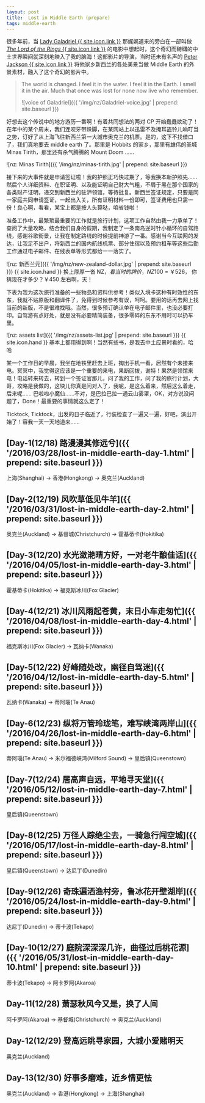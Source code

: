 ```yaml
---
layout: post
title:  Lost in Middle Earth (prepare)
tags: middle-earth
---
```


很多年前，当 [Lady Galadriel {{ site.icon.link }}](http://dwz.cn/3nKFfZ) 那娓娓道来的旁白在一部叫做 [*The Lord of the Rings* {{ site.icon.link }}](http://dwz.cn/3nKO8b) 的电影中想起时，这个奇幻而磅礴的中土世界瞬间就深刻地映入了我的脑海！这部影片的导演，当时还未有名声的 [Peter Jackson {{ site.icon.link }}](http://www.imdb.com/name/nm0001392/) 将他家乡新西兰的各处美景当做 Middle Earth 的外景素材，融入了这个奇幻的影片中。

<!--more-->

> The world is changed. I feel it in the water. I feel it in the Earth. I smell it in the air. Much that once was lost for none now live who remember.
>
> ![voice of Galadriel]({{ '/img/nz/Galadriel-voice.jpg' | prepend: site.baseurl }})

好想去这个传说中的地方游历一番啊！有着共同想法的两对 CP 开始蠢蠢欲动了！在年中的某个周末，我们连咬牙带跺脚，在某网站上以迅雷不及掩耳盗铃儿响叮当之势，订好了从上海飞往新西兰第一大城市奥克兰的机票。是的，这下不找借口了，我们真地要去 middle earth 了。那里是 Hobbits 的家乡，那里有雄伟的圣城 Minas Tirith，那里还有杀气腾腾的 Mount Doom ……

![nz: Minas Tirith]({{ '/img/nz/minas-tirith.jpg' | prepend: site.baseurl }})

接下来的大事件就是申请签证啦！我的护照正巧快过期了，等我换本新护照先…… 然后个人详细资料、在职证明、以及能证明自己财大气粗，不屑于黑在那个国家的各类财产证明，递交到新西兰的驻沪领馆，等待批复。新西兰签证规定，只要是同一家庭共同申请签证，一起出入关，所有证明材料一份即可，签证费用也只需一份！良心啊，看看，某宝上都是按人头算哒，咱省钱啦！

准备工作中，最繁琐最重要的工作就是旅行计划，这项工作自然由我一力承单了！查阅了大量攻略，结合我们自身的假期，我制定了一条南岛逆时针小循环的自驾路线，感谢谷歌街景，让我在制定路线的时候提前神游了一番。感谢当今互联网的发达，让我足不出户，将新西兰的国内航线机票、部分住宿以及预约租车等这些后勤工作通过电子邮件、在线表单等形式都给一一落实了。

![nz: 新西兰元]({{ '/img/nz/new-zealand-dollar.jpg' | prepend: site.baseurl }})
{{ site.icon.hand }} <span>换上厚厚一沓 NZ$，看当时的牌价，NZ$100 = ￥526， 你猜现在才多少？￥450 左右啊，天！</span>

下表为我为这次旅行准备的一些物品和资料供参考！类似入境卡这种有时效性的东东，我就不贴原版和翻译件了，免得到时候参考有误，呵呵。要用的话再去网上找当前的新版，不是很难找哦。当然，很多预订确认单在电子邮件里，也没必要打印。自驾游有点好处，就是没有必要精简装备，很多零碎的东东不用时可以扔车里。

![nz: assets list]({{ '/img/nz/assets-list.jpg' | prepend: site.baseurl }})
{{ site.icon.hand }} <span>基本上都用得到啊！当然有些书，是我去中土应景时看的，哈哈</span>

某一个工作日的早晨，我坐在地铁里赶去上班，掏出手机一看，居然有个未接来电。冥冥中，我觉得这应该是一个重要的来电，果断回拨，谢特！果然是领馆来电！电话转来转去，转到一个签证官那儿，问了我的工作，问了我的旅行计划，大哥，攻略是我做的，这块儿你真是问对人了，我呢，是这么着来，然后这么着走，后来呢…… 巴啦啦小魔仙……不对，是巴拉巴拉一通云山雾罩，OK，对方说没问题了，Done！最重要的事情就这么定了！

Ticktock, Ticktock，出发的日子临近了，行装检查了一遍又一遍，好吧，演出开始了！容我一天一天地道来……

## [Day-1(12/18) 路漫漫其修远兮]({{ '/2016/03/28/lost-in-middle-earth-day-1.html' | prepend: site.baseurl }})
上海(Shanghai) -> 香港(Hongkong) -> 奥克兰(Auckland)

## [Day-2(12/19) 风吹草低见牛羊]({{ '/2016/03/31/lost-in-middle-earth-day-2.html' | prepend: site.baseurl }})
奥克兰(Auckland) -> 基督城(Christchurch) -> 霍基蒂卡(Hokitika)

## [Day-3(12/20) 水光潋滟晴方好，一对老牛酿佳话]({{ '/2016/04/05/lost-in-middle-earth-day-3.html' | prepend: site.baseurl }})
霍基蒂卡(Hokitika) -> 福克斯冰川(Fox Glacier)

## [Day-4(12/21) 冰川风雨起苍黄，末日小车走匆忙]({{ '/2016/04/08/lost-in-middle-earth-day-4.html' | prepend: site.baseurl }})
福克斯冰川(Fox Glacier) -> 瓦纳卡(Wanaka)

## [Day-5(12/22) 好峰随处改，幽径自驾迷]({{ '/2016/04/12/lost-in-middle-earth-day-5.html' | prepend: site.baseurl }})
瓦纳卡(Wanaka) -> 蒂阿瑙(Te Anau)

## [Day-6(12/23) 纵将万管玲珑笔，难写峡湾两岸山]({{ '/2016/04/26/lost-in-middle-earth-day-6.html' | prepend: site.baseurl }})
蒂阿瑙(Te Anau) -> 米尔福德峡湾(Milford Sound) -> 皇后镇(Queenstown)

## [Day-7(12/24) 居高声自远，平地寻天堂]({{ '/2016/05/12/lost-in-middle-earth-day-7.html' | prepend: site.baseurl }})
皇后镇(Queenstown)

## [Day-8(12/25) 万径人踪绝尘去，一骑急行闯空城]({{ '/2016/05/17/lost-in-middle-earth-day-8.html' | prepend: site.baseurl }})
皇后镇(Queenstown) -> 达尼丁(Dunedin)

## [Day-9(12/26) 奇珠遍洒渔村旁，鲁冰花开壁湖岸]({{ '/2016/05/24/lost-in-middle-earth-day-9.html' | prepend: site.baseurl }})
达尼丁(Dunedin) -> 蒂卡波(Tekapo)

## [Day-10(12/27) 庭院深深深几许，曲径过后桃花源]({{ '/2016/05/31/lost-in-middle-earth-day-10.html' | prepend: site.baseurl }})
蒂卡波(Tekapo) -> 阿卡罗阿(Akaroa)

## Day-11(12/28) 萧瑟秋风今又是，换了人间
阿卡罗阿(Akaroa) -> 基督城(Christchurch) -> 奥克兰(Auckland)

## Day-12(12/29) 登高远眺寻家园，大城小爱赌明天
奥克兰(Auckland)

## Day-13(12/30) 好事多磨难，近乡情更怯
奥克兰(Auckland) -> 香港(Hongkong) -> 上海(Shanghai)
